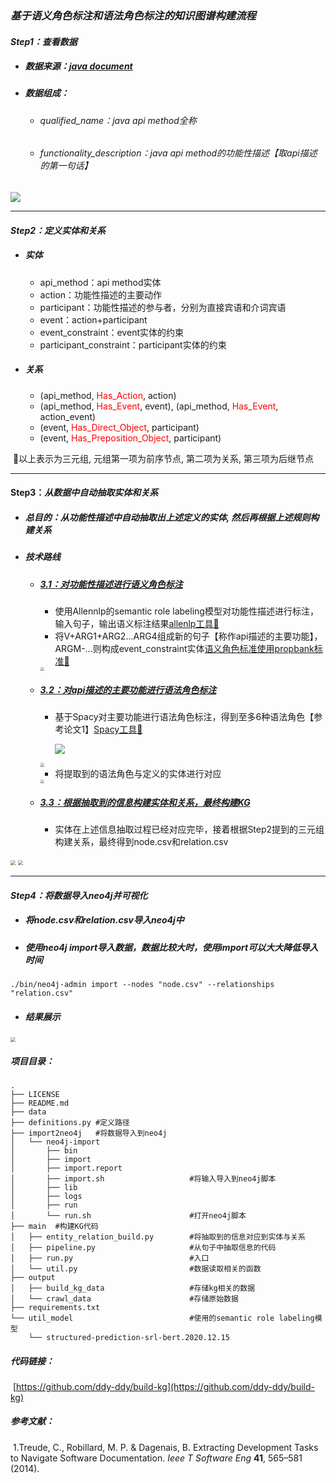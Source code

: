 ### *基于语义角色标注和语法角色标注的知识图谱构建流程*



#### *Step1：查看数据*

- ##### 数据来源：[java document](https://docs.oracle.com/javase/8/docs/api/)

- ##### 数据组成：

    - ###### qualified_name：java api method全称

    - ###### functionality_description：java api method的功能性描述【取api描述的第一句话】

![](https://tva1.sinaimg.cn/large/e6c9d24egy1gzufjehqqzj20zz0cwtdb.jpg)

------



#### *Step2：定义实体和关系*

- ##### 实体

    - api_method：api method实体
    - action：功能性描述的主要动作
    - participant：功能性描述的参与者，分别为直接宾语和介词宾语
    - event：action+participant
    - event_constraint：event实体的约束
    - participant_constraint：participant实体的约束

- ##### 关系

    - (api_method, <font color='red'>Has_Action</font>, action)
    - (api_method, <font color='red'>Has_Event</font>, event), (api_method, <font color='red'>Has_Event</font>, action_event)
    - (event, <font color='red'>Has_Direct_Object</font>, participant)
    - (event, <font color='red'>Has_Preposition_Object</font>, participant)

​		📢以上表示为三元组, 元组第一项为前序节点, 第二项为关系, 第三项为后继节点

------



#### Step3：*从数据中自动抽取实体和关系*

- ##### 总目的：从功能性描述中自动抽取出上述定义的实体, 然后再根据上述规则构建关系

- ##### 技术路线

    - ##### <u>*3.1：对功能性描述进行语义角色标注*</u>

        - 使用Allennlp的semantic role labeling模型对功能性描述进行标注，输入句子，输出语义标注结果[allenlp工具🔗](https://demo.allennlp.org/semantic-role-labeling)
        - 将V+ARG1+ARG2...ARG4组成新的句子【称作api描述的主要功能】，ARGM-...则构成event_constraint实体[语义角色标准使用propbank标准🔗](http://clear.colorado.edu/compsem/documents/propbank_guidelines.pdf)

        <img src="https://tva1.sinaimg.cn/large/e6c9d24egy1gzug50v2oij215g04eq3q.jpg" style="zoom:40%;" />

        

    - ##### <u>*3.2：对api描述的主要功能进行语法角色标注*</u>

        - 基于Spacy对主要功能进行语法角色标注，得到至多6种语法角色【参考论文1】[Spacy工具🔗](https://spacy.io/)

            ![](https://tva1.sinaimg.cn/large/e6c9d24egy1gzugd6383zj21yy0k4jtd.jpg)

        <img src="https://tva1.sinaimg.cn/large/e6c9d24egy1gzugea7fq2j20wy0g8di9.jpg" style="zoom:40%;" />

        - 将提取到的语法角色与定义的实体进行对应

        <img src="https://tva1.sinaimg.cn/large/e6c9d24egy1gzughj2hvsj20q60eo3zy.jpg" style="zoom:40%;" />

        

    - ##### <u>*3.3：根据抽取到的信息构建实体和关系，最终构建KG*</u>

        - 实体在上述信息抽取过程已经对应完毕，接着根据Step2提到的三元组构建关系，最终得到node.csv和relation.csv

<img src="https://tva1.sinaimg.cn/large/e6c9d24egy1gzugpotbrzj20da071gm5.jpg" style="zoom:50%;" />
<img src="https://tva1.sinaimg.cn/large/e6c9d24egy1gzugpnepf9j20df074gm2.jpg" style="zoom:50%;" />

------



#### *Step4：将数据导入neo4j并可视化*

- ##### 将node.csv和relation.csv导入neo4j中

- ##### 使用neo4j import导入数据，数据比较大时，使用import可以大大降低导入时间

```shell
./bin/neo4j-admin import --nodes "node.csv" --relationships "relation.csv"
```

- ##### 结果展示

<img src="https://tva1.sinaimg.cn/large/e6c9d24egy1gzuh2pzs18j21rf0u0agd.jpg" style="zoom:50%;" />



##### 项目目录：

```shell
.
├── LICENSE
├── README.md
├── data
├── definitions.py #定义路径
├── import2neo4j   #将数据导入到neo4j
│   └── neo4j-import
│       ├── bin
│       ├── import
│       ├── import.report
│       ├── import.sh                   #将输入导入到neo4j脚本
│       ├── lib
│       ├── logs
│       ├── run
│       └── run.sh                      #打开neo4j脚本
├── main  #构建KG代码
│   ├── entity_relation_build.py        #将抽取到的信息对应到实体与关系
│   ├── pipeline.py                     #从句子中抽取信息的代码
│   ├── run.py                          #入口
│   └── util.py                         #数据读取相关的函数
├── output
│   ├── build_kg_data                   #存储kg相关的数据
│   └── crawl_data                      #存储原始数据
├── requirements.txt                  
└── util_model                          #使用的semantic role labeling模型
    └── structured-prediction-srl-bert.2020.12.15
```



##### 代码链接：

​	[https://github.com/ddy-ddy/build-kg](https://github.com/ddy-ddy/build-kg)



##### 参考文献：

​    1.Treude, C., Robillard, M. P. & Dagenais, B. Extracting Development Tasks to Navigate Software Documentation. *Ieee T Software Eng* **41**, 565–581 (2014).  

